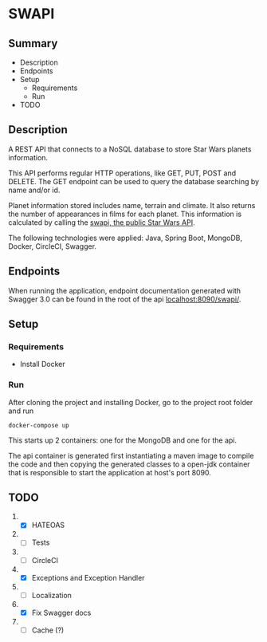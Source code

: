 # SWAPI

## Summary

- Description
- Endpoints
- Setup
    - Requirements
    - Run
- TODO


## Description

A REST API that connects to a NoSQL database to store Star Wars planets information.

This API performs regular HTTP operations, like GET, PUT, POST and DELETE. The GET endpoint can be used to query the database searching by name and/or id.

Planet information stored includes name, terrain and climate. It also returns the number of appearances in films for each planet. This information is calculated by calling the [swapi, the public Star Wars API](https://swapi.co/).

The following technologies were applied: Java, Spring Boot, MongoDB, Docker, CircleCI, Swagger.

## Endpoints

When running the application, endpoint documentation generated with Swagger 3.0 can be found in the root of the api [localhost:8090/swapi/](http://localhost:8090/swapi/).


## Setup

### Requirements

- Install Docker

### Run

After cloning the project and installing Docker, go to the project root folder and run

```shell
docker-compose up
```

This starts up 2 containers: one for the MongoDB and one for the api. 

The api container is generated first instantiating a maven image to compile the code and then copying the generated classes to a open-jdk container that is responsible to start the application at host's port 8090.

## TODO
1. - [x] HATEOAS
2. - [ ] Tests
3. - [ ] CircleCI
4. - [x] Exceptions and Exception Handler
5. - [ ] Localization
6. - [x] Fix Swagger docs
7. - [ ] Cache (?)